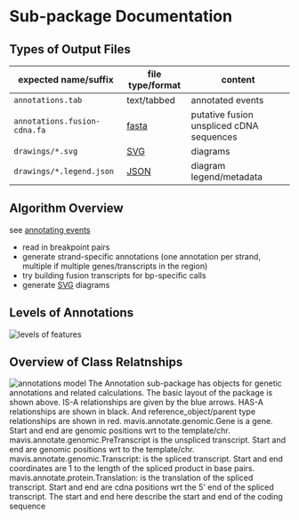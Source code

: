 # Sub-package Documentation

## Types of Output Files

| expected name/suffix           | file type/format                     | content                                  |
| ------------------------------ | ------------------------------------ | ---------------------------------------- |
| ``annotations.tab``            | text/tabbed                          | annotated events                         |
| ``annotations.fusion-cdna.fa`` | [fasta](../../../../glossary/#fasta) | putative fusion unspliced cDNA sequences |
| ``drawings/*.svg``             | [SVG](../../../../glossary/#svg)     | diagrams                                 |
| ``drawings/*.legend.json``     | [JSON](../../../../glossary/#json)   | diagram legend/metadata                  |

## Algorithm Overview

see [annotating events](../../../../background/theory/#annotating-events)

- read in breakpoint pairs
- generate strand-specific annotations (one annotation per strand, multiple if multiple genes/transcripts in the region)
- try building fusion transcripts for bp-specific calls
- generate [SVG](../../../../glossary/#svg) diagrams

## Levels of Annotations

![levels of features](../../../../images/feature_levels.svg)

## Overview of Class Relatnships

![annotations model](../../../../images/annotation_model.svg)
The Annotation sub-package has objects for genetic annotations and related calculations. The basic layout of the
package is shown above. IS-A relationships are given by the blue arrows. HAS-A relationships are shown in black.
And reference_object/parent
type relationships are shown in red. mavis.annotate.genomic.Gene is a gene. Start and end are
genomic positions wrt to the template/chr. mavis.annotate.genomic.PreTranscript is the
unspliced transcript. Start and end are genomic positions wrt to the template/chr.
mavis.annotate.genomic.Transcript: is the spliced transcript. Start and end coordinates are
1 to the length of the spliced product in base pairs.
mavis.annotate.protein.Translation: is the translation of the spliced transcript. Start and
end are cdna positions wrt the 5' end of the spliced transcript. The start and end here describe the start and end
of the coding sequence
